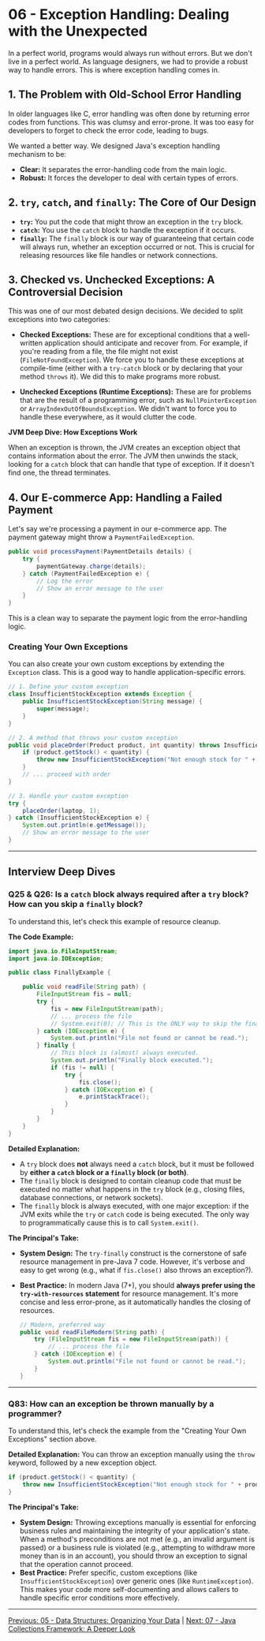 # 06 - Exception Handling: Dealing with the Unexpected

In a perfect world, programs would always run without errors. But we don't live in a perfect world. As language designers, we had to provide a robust way to handle errors. This is where exception handling comes in.

## 1. The Problem with Old-School Error Handling

In older languages like C, error handling was often done by returning error codes from functions. This was clumsy and error-prone. It was too easy for developers to forget to check the error code, leading to bugs.

We wanted a better way. We designed Java's exception handling mechanism to be:
*   **Clear:** It separates the error-handling code from the main logic.
*   **Robust:** It forces the developer to deal with certain types of errors.

## 2. `try`, `catch`, and `finally`: The Core of Our Design

*   **`try`:** You put the code that might throw an exception in the `try` block.
*   **`catch`:** You use the `catch` block to handle the exception if it occurs.
*   **`finally`:** The `finally` block is our way of guaranteeing that certain code will always run, whether an exception occurred or not. This is crucial for releasing resources like file handles or network connections.

## 3. Checked vs. Unchecked Exceptions: A Controversial Decision

This was one of our most debated design decisions. We decided to split exceptions into two categories:

*   **Checked Exceptions:** These are for exceptional conditions that a well-written application should anticipate and recover from. For example, if you're reading from a file, the file might not exist (`FileNotFoundException`). We force you to handle these exceptions at compile-time (either with a `try-catch` block or by declaring that your method `throws` it). We did this to make programs more robust.

*   **Unchecked Exceptions (Runtime Exceptions):** These are for problems that are the result of a programming error, such as `NullPointerException` or `ArrayIndexOutOfBoundsException`. We didn't want to force you to handle these everywhere, as it would clutter the code.

**JVM Deep Dive: How Exceptions Work**

When an exception is thrown, the JVM creates an exception object that contains information about the error. The JVM then unwinds the stack, looking for a `catch` block that can handle that type of exception. If it doesn't find one, the thread terminates.

## 4. Our E-commerce App: Handling a Failed Payment

Let's say we're processing a payment in our e-commerce app. The payment gateway might throw a `PaymentFailedException`.

```java
public void processPayment(PaymentDetails details) {
    try {
        paymentGateway.charge(details);
    } catch (PaymentFailedException e) {
        // Log the error
        // Show an error message to the user
    }
}
```

This is a clean way to separate the payment logic from the error-handling logic.

### Creating Your Own Exceptions

You can also create your own custom exceptions by extending the `Exception` class. This is a good way to handle application-specific errors.

```java
// 1. Define your custom exception
class InsufficientStockException extends Exception {
    public InsufficientStockException(String message) {
        super(message);
    }
}

// 2. A method that throws your custom exception
public void placeOrder(Product product, int quantity) throws InsufficientStockException {
    if (product.getStock() < quantity) {
        throw new InsufficientStockException("Not enough stock for " + product.getName());
    }
    // ... proceed with order
}

// 3. Handle your custom exception
try {
    placeOrder(laptop, 1);
} catch (InsufficientStockException e) {
    System.out.println(e.getMessage());
    // Show an error message to the user
}
```

---

## Interview Deep Dives

### Q25 & Q26: Is a `catch` block always required after a `try` block? How can you skip a `finally` block?

To understand this, let's check this example of resource cleanup.

**The Code Example:**
```java
import java.io.FileInputStream;
import java.io.IOException;

public class FinallyExample {

    public void readFile(String path) {
        FileInputStream fis = null;
        try {
            fis = new FileInputStream(path);
            // ... process the file
            // System.exit(0); // This is the ONLY way to skip the finally block.
        } catch (IOException e) {
            System.out.println("File not found or cannot be read.");
        } finally {
            // This block is (almost) always executed.
            System.out.println("Finally block executed.");
            if (fis != null) {
                try {
                    fis.close();
                } catch (IOException e) {
                    e.printStackTrace();
                }
            }
        }
    }
}
```

**Detailed Explanation:**

*   A `try` block does **not** always need a `catch` block, but it must be followed by **either a `catch` block or a `finally` block (or both)**.
*   The `finally` block is designed to contain cleanup code that must be executed no matter what happens in the `try` block (e.g., closing files, database connections, or network sockets).
*   The `finally` block is always executed, with one major exception: if the JVM exits while the `try` or `catch` code is being executed. The only way to programmatically cause this is to call `System.exit()`.

**The Principal's Take:**
*   **System Design:** The `try-finally` construct is the cornerstone of safe resource management in pre-Java 7 code. However, it's verbose and easy to get wrong (e.g., what if `fis.close()` also throws an exception?).
*   **Best Practice:** In modern Java (7+), you should **always prefer using the `try-with-resources` statement** for resource management. It's more concise and less error-prone, as it automatically handles the closing of resources.

    ```java
    // Modern, preferred way
    public void readFileModern(String path) {
        try (FileInputStream fis = new FileInputStream(path)) {
            // ... process the file
        } catch (IOException e) {
            System.out.println("File not found or cannot be read.");
        }
    }
    ```

---

### Q83: How can an exception be thrown manually by a programmer?

To understand this, let's check the example from the "Creating Your Own Exceptions" section above.

**Detailed Explanation:**
You can throw an exception manually using the `throw` keyword, followed by a new exception object.

```java
if (product.getStock() < quantity) {
    throw new InsufficientStockException("Not enough stock for " + product.getName());
}
```

**The Principal's Take:**
*   **System Design:** Throwing exceptions manually is essential for enforcing business rules and maintaining the integrity of your application's state. When a method's preconditions are not met (e.g., an invalid argument is passed) or a business rule is violated (e.g., attempting to withdraw more money than is in an account), you should throw an exception to signal that the operation cannot proceed.
*   **Best Practice:** Prefer specific, custom exceptions (like `InsufficientStockException`) over generic ones (like `RuntimeException`). This makes your code more self-documenting and allows callers to handle specific error conditions more effectively.

---

[Previous: 05 - Data Structures: Organizing Your Data](../05-Data-Structures/README.md) | [Next: 07 - Java Collections Framework: A Deeper Look](../07-Java-Collections-Framework/README.md)
